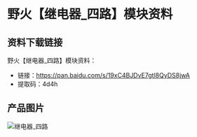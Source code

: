 # 野火【继电器_四路】模块资料

## 资料下载链接
野火【继电器_四路】模块资料：
* 链接：https://pan.baidu.com/s/19xC4BJDvE7gtl8QyDS8jwA 
* 提取码：4d4h 


## 产品图片
![继电器_四路](https://raw.githubusercontent.com/wiki/Embdefire/products/images/模块产品/继电器/继电器_四路.jpg)


